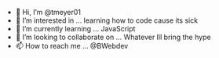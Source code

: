 - 👋 Hi, I’m @tmeyer01
- 👀 I’m interested in ... learning how to code cause its sick
- 🌱 I’m currently learning ... JavaScript 
- 💞️ I’m looking to collaborate on ... Whatever Ill bring the hype
- 📫 How to reach me ... @BWebdev

<!---
tmeyer01/tmeyer01 is a ✨ special ✨ repository because its `README.md` (this file) appears on your GitHub profile.
You can click the Preview link to take a look at your changes.
--->
